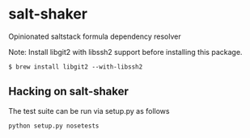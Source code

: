 # salt-shaker

Opinionated saltstack formula dependency resolver

Note: Install libgit2 with libssh2 support before installing this package.

    $ brew install libgit2 --with-libssh2


## Hacking on salt-shaker

The test suite can be run via setup.py as follows

    python setup.py nosetests
